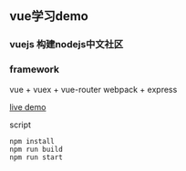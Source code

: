 ## vue学习demo
### vuejs 构建nodejs中文社区
### framework
vue + vuex + vue-router
webpack + express

[live demo](http://45.78.29.222:8085/)

script
```
npm install
npm run build
npm run start

```